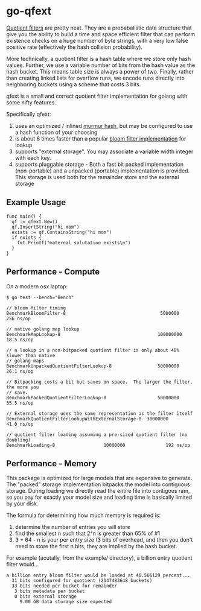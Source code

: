 # go-qfext

[Quotient filters](https://en.wikipedia.org/wiki/Quotient_filter) are
pretty neat.  They are a probabalistic data structure that give you
the ability to build a time and space efficient filter that can
perform existence checks on a huge number of byte strings, with a very
low false positive rate (effectively the hash collision probability).

More technically, a quotient filter is a hash table where we store
only hash values.  Further, we use a variable number of bits from the
hash value as the hash bucket.  This means table size is always a
power of two.  Finally, rather than creating linked lists for overflow
runs, we encode runs directly into neighboring buckets using a scheme
that costs 3 bits.

qfext is a small and correct quotient filter implementation for
golang with some nifty features.

Specifically qfext:
  1. uses an optimized / inlined [murmur hash](https://en.wikipedia.org/wiki/MurmurHash), 
     but may be configured to use a hash function of your choosing
  2. is about 6 times faster than a popular [bloom filter implementation]("github.com/willf/bloom") for lookup
  3. supports "external storage".  You may associate a variable width integer with each
     key.
  4. supports pluggable storage - Both a fast bit packed implementation (non-portable) and
     a unpacked (portable) implementation is provided.  This storage is used both for 
     the remainder store and the external storage 

## Example Usage

```
func main() {
  qf := qfext.New()
  qf.InsertString("hi mom")
  exists := qf.ContainsString("hi mom")	
  if exists {
    fmt.Printf("maternal salutation exists\n")
  }
}
```

## Performance - Compute

On a modern osx laptop:

```
$ go test --bench="Bench"

// bloom filter timing
BenchmarkBloomFilter-8                                   5000000               256 ns/op

// native golang map lookup
BenchmarkMapLookup-8                                    100000000               18.5 ns/op

// a lookup in a non-bitpacked quotient filter is only about 40% slower than native
// golang maps
BenchmarkUnpackedQuotientFilterLookup-8                 50000000                26.1 ns/op

// Bitpacking costs a bit but saves on space.  The larger the filter, the more you
// save.
BenchmarkPackedQuotientFilterLookup-8                   50000000                35.5 ns/op

// External storage uses the same representation as the filter itself
BenchmarkQuotientFilterLookupWithExternalStorage-8	30000000                41.0 ns/op

// quotient filter loading assuming a pre-sized quotient filter (no doubling)
BenchmarkLoading-8					10000000               192 ns/op
```

## Performance - Memory

This package is optimized for large models that are expensive to
generate.  The "packed" storage implementation bitpacks the model into
contiguous storage.  During loading we directly read the entire file
into contigous ram, so you pay for exactly your model size and loading
time is basically limited by your disk.

The formula for determining how much memory is required is:
  1. determine the number of entries you will store
  2. find the smallest n such that 2^n is greater than 65% of #1 
  3. 3 + 64 - n is your per entry size (3 bits of overhead, and then
     you don't need to store the first n bits, they are implied by
     the hash bucket.

For example (acutally, from the example/ directory), a billion entry quotient filter would...
```
a billion entry bloom filter would be loaded at 46.566129 percent...
  31 bits configured for quotient (2147483648 buckets)
  33 bits needed per bucket for remainder
   3 bits metadata per bucket
   0 bits external storage
     9.00 GB data storage size expected
```

